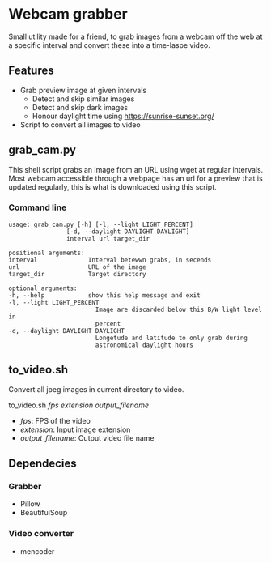 # Webcam grabber

Small utility made for a friend, to grab images from a webcam off the web at
a specific interval and convert these into a time-laspe video.

## Features

* Grab preview image at given intervals
    * Detect and skip similar images
    * Detect and skip dark images
    * Honour daylight time using https://sunrise-sunset.org/
* Script to convert all images to video

## grab_cam.py

This shell script grabs an image from an URL using wget at regular intervals.
Most webcam accessible through a webpage has an url for a preview that is updated
regularly, this is what is downloaded using this script.

### Command line

    usage: grab_cam.py [-h] [-l, --light LIGHT_PERCENT]
                    [-d, --daylight DAYLIGHT DAYLIGHT]
                    interval url target_dir

    positional arguments:
    interval              Interval betewwn grabs, in secends
    url                   URL of the image
    target_dir            Target directory

    optional arguments:
    -h, --help            show this help message and exit
    -l, --light LIGHT_PERCENT
                            Image are discarded below this B/W light level in
                            percent
    -d, --daylight DAYLIGHT DAYLIGHT
                            Longetude and latitude to only grab during
                            astronomical daylight hours


## to_video.sh

Convert all jpeg images in current directory to video.

 to_video.sh *fps* *extension* *output_filename*

* *fps*: FPS of the video
* *extension*: Input image extension
* *output_filename*: Output video file name

## Dependecies

### Grabber

* Pillow
* BeautifulSoup

### Video converter

* mencoder
